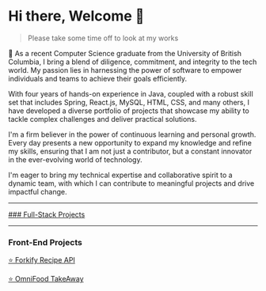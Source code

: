 # Hi there, Welcome 👋
> Please take some time off to look at my works

🚀 As a recent Computer Science graduate from the University of British Columbia, I bring a blend of diligence, commitment, and integrity to the tech world. My passion lies in harnessing the power of software to empower individuals and teams to achieve their goals efficiently.

With four years of hands-on experience in Java, coupled with a robust skill set that includes Spring, React.js, MySQL, HTML, CSS, and many others, I have developed a diverse portfolio of projects that showcase my ability to tackle complex challenges and deliver practical solutions.

I'm a firm believer in the power of continuous learning and personal growth. Every day presents a new opportunity to expand my knowledge and refine my skills, ensuring that I am not just a contributor, but a constant innovator in the ever-evolving world of technology.

I'm eager to bring my technical expertise and collaborative spirit to a dynamic team, with which I can contribute to meaningful projects and drive impactful change.

***

<u>### Full-Stack Projects</u>

***

### Front-End Projects

[⭐️ Forkify Recipe API](https://uche-jordy-forkify.netlify.app/)

[⭐️ OmniFood TakeAway](https://uche-jordy-omnifood.netlify.app/)


<!--

**Here are some ideas to get you started:**

🙋‍♀️ A short introduction - what is your organization all about?
🌈 Contribution guidelines - how can the community get involved?
👩‍💻 Useful resources - where can the community find your docs? Is there anything else the community should know?
🍿 Fun facts - what does your team eat for breakfast?
🧙 Remember, you can do mighty things with the power of [Markdown](https://docs.github.com/github/writing-on-github/getting-started-with-writing-and-formatting-on-github/basic-writing-and-formatting-syntax)
-->
